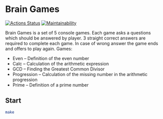 # Brain Games

[![Actions Status](https://github.com/shamshaev/java-project-61/actions/workflows/hexlet-check.yml/badge.svg)](https://github.com/shamshaev/java-project-61/actions)
[![Maintainability](https://api.codeclimate.com/v1/badges/3844ba1e2b77d9e5ceda/maintainability)](https://codeclimate.com/github/shamshaev/java-project-61/maintainability)

Brain Games is a set of 5 console games. Each game asks a questions which should be answered by player. 3 straight correct answers are required to complete each game. In case of wrong answer the game ends and offers to play again. Games:
* Even – Definition of the even number 
* Calc – Calculation of the arithmetic expression
* GCD – Finding the Greatest Common Divisor
* Progression – Calculation of the missing number in the arithmetic progression
* Prime – Definition of a prime number

## Start

```bash
make
```

<!--
https://asciinema.org/a/4veZIYDCGL1zR9MQalgbEsLAP
https://asciinema.org/a/p1sHBdVofOBo1Q4qHiMfEtOjv
https://asciinema.org/a/qgLZL4BantvD2JKKscdx7psu6
https://asciinema.org/a/3Ca8TFyJ8kDNLsyNLNsOP5XXi
https://asciinema.org/a/V5iUctzLxD4jlHxMgLnW50O2J
-->
